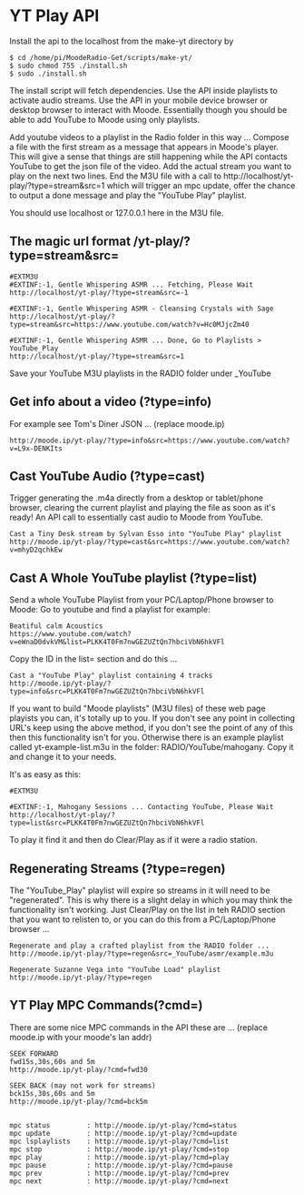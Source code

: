 # YT Play API

Install the api to the localhost from the make-yt directory by
```
$ cd /home/pi/MoodeRadio-Get/scripts/make-yt/
$ sudo chmod 755 ./install.sh
$ sudo ./install.sh
```

The install script will fetch dependencies. Use the API inside playlists to activate audio streams. Use the API in your mobile device browser or desktop browser to interact with Moode. Essentially though you should be able to add YouTube to Moode using only playlists.

Add youtube videos to a playlist in the Radio folder in this way ... Compose a file with the first stream as a message that appears in Moode's player. This will give a sense that things are still happening while the API contacts YouTube to get the json file of the video. Add the actual stream you want to play on the next two lines. End the M3U file with a call to http://localhost/yt-play/?type=stream&src=1 which will trigger an mpc update, offer the chance to output a done message and play the "YouTube Play" playlist. 

You should use localhost or 127.0.0.1 here in the M3U file.

## The magic url format /yt-play/?type=stream&src=

```
#EXTM3U
#EXTINF:-1, Gentle Whispering ASMR ... Fetching, Please Wait
http://localhost/yt-play/?type=stream&src=-1

#EXTINF:-1, Gentle Whispering ASMR - Cleansing Crystals with Sage 
http://localhost/yt-play/?type=stream&src=https://www.youtube.com/watch?v=Hc0MJjcZm40

#EXTINF:-1, Gentle Whispering ASMR ... Done, Go to Playlists > YouTube_Play
http://localhost/yt-play/?type=stream&src=1
```

Save your YouTube M3U playlists in the RADIO folder under _YouTube


## Get info about a video (?type=info)
For example see Tom's Diner JSON ... (replace moode.ip)

```http://moode.ip/yt-play/?type=info&src=https://www.youtube.com/watch?v=L9x-DENKIts```


## Cast YouTube Audio (?type=cast)
Trigger generating the .m4a directly from a desktop or tablet/phone browser, clearing the current playlist and playing the file as soon as it's ready! An API call to essentially cast audio to Moode from YouTube.

```
Cast a Tiny Desk stream by Sylvan Esso into "YouTube Play" playlist
http://moode.ip/yt-play/?type=cast&src=https://www.youtube.com/watch?v=mhyD2qchkEw

```

## Cast A Whole YouTube playlist (?type=list)
Send a whole YouTube Playlist from your PC/Laptop/Phone browser to Moode: Go to youtube and find a playlist for example:

```
Beatiful calm Acoustics
https://www.youtube.com/watch?v=eWnaD0dvkVM&list=PLKK4T0Fm7nwGEZUZtQn7hbciVbN6hkVFl
```
Copy the ID in the list= section and do this ...
```
Cast a "YouTube Play" playlist containing 4 tracks
http://moode.ip/yt-play/?type=info&src=PLKK4T0Fm7nwGEZUZtQn7hbciVbN6hkVFl

```

If you want to build "Moode playlists" (M3U files) of these web page playists you can, it's totally up to you. If you don't see any point in collecting URL's keep using the above method, if you don't see the point of any of this then this functionality isn't for you. Otherwise there is an example playlist called yt-example-list.m3u in the folder: RADIO/YouTube/mahogany. Copy it and change it to your needs.

It's as easy as this:
```
#EXTM3U

#EXTINF:-1, Mahogany Sessions ... Contacting YouTube, Please Wait
http://localhost/yt-play/?type=list&src=PLKK4T0Fm7nwGEZUZtQn7hbciVbN6hkVFl
```
To play it find it and then do Clear/Play as if it were a radio station.


## Regenerating Streams (?type=regen)
The "YouTube_Play" playlist will expire so streams in it will need to be "regenerated". This is why there is a slight delay in which you may think the functionality isn't working. Just Clear/Play on the list in teh RADIO section that you want to relisten to, or you can do this from a PC/Laptop/Phone browser ...

```
Regenerate and play a crafted playlist from the RADIO folder ...
http://moode.ip/yt-play/?type=regen&src=_YouTube/asmr/example.m3u

Regenerate Suzanne Vega into "YouTube Load" playlist
http://moode.ip/yt-play/?type=regen
```



## YT Play MPC Commands(?cmd=)

There are some nice MPC commands in the API these are ...
(replace moode.ip with your moode's lan addr)

```
SEEK FORWARD
fwd15s,30s,60s and 5m
http://moode.ip/yt-play/?cmd=fwd30

SEEK BACK (may not work for streams)
bck15s,30s,60s and 5m
http://moode.ip/yt-play/?cmd=bck5m


mpc status         : http://moode.ip/yt-play/?cmd=status
mpc update         : http://moode.ip/yt-play/?cmd=update
mpc lsplaylists    : http://moode.ip/yt-play/?cmd=list
mpc stop           : http://moode.ip/yt-play/?cmd=stop
mpc play           : http://moode.ip/yt-play/?cmd=play
mpc pause          : http://moode.ip/yt-play/?cmd=pause
mpc prev           : http://moode.ip/yt-play/?cmd=prev
mpc next           : http://moode.ip/yt-play/?cmd=next
```
